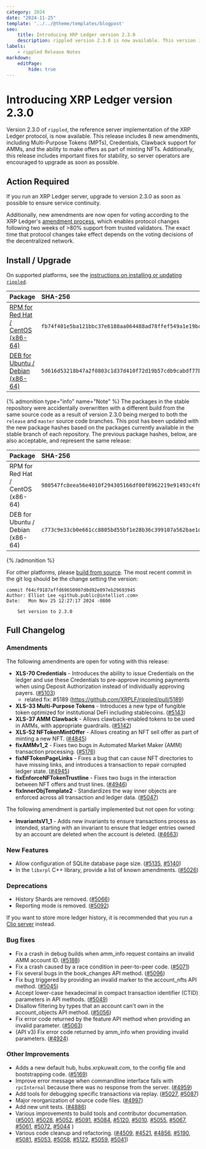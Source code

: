 ```yaml
---
category: 2024
date: "2024-11-25"
template: '../../@theme/templates/blogpost'
seo:
    title: Introducing XRP Ledger version 2.3.0
    description: rippled version 2.3.0 is now available. This version introduces new features and stability fixes.
labels:
    - rippled Release Notes
markdown:
    editPage:
        hide: true
---
```

# Introducing XRP Ledger version 2.3.0

Version 2.3.0 of `rippled`, the reference server implementation of the XRP Ledger protocol, is now available. This release includes 8 new amendments, including Multi-Purpose Tokens (MPTs), Credentials, Clawback support for AMMs, and the ability to make offers as part of minting NFTs. Additionally, this release includes important fixes for stability, so server operators are encouraged to upgrade as soon as possible.


## Action Required

If you run an XRP Ledger server, upgrade to version 2.3.0 as soon as possible to ensure service continuity.

Additionally, new amendments are now open for voting according to the XRP Ledger's [amendment process](../../docs/concepts/networks-and-servers/amendments.md), which enables protocol changes following two weeks of >80% support from trusted validators. The exact time that protocol changes take effect depends on the voting decisions of the decentralized network.

## Install / Upgrade

On supported platforms, see the [instructions on installing or updating `rippled`](../../docs/infrastructure/installation/index.md).

| Package | SHA-256 |
|:--------|:--------|
| [RPM for Red Hat / CentOS (x86-64)](https://repos.ripple.com/repos/rippled-rpm/stable/rippled-2.3.0-1.el7.x86_64.rpm) | `fb74f401e5ba121bbc37e6188aa064488ad78ffef549a1e19bc8b71316d08031` |
| [DEB for Ubuntu / Debian (x86-64)](https://repos.ripple.com/repos/rippled-deb/pool/stable/rippled_2.3.0-1_amd64.deb) | `5d616d53218b47a2f0803c1d37d410f72d19b57cdb9cabdf77b1cf0134cce3ca` |

{% admonition type="info" name="Note" %}
The packages in the stable repository were accidentally overwritten with a different build from the same source code as a result of version 2.3.0 being merged to both the `release` and `master` source code branches. This post has been updated with the new package hashes based on the packages currently available in the stable branch of each repository. The previous package hashes, below, are also acceptable, and represent the same release:

| Package | SHA-256 |
|:--------|:--------|
| RPM for Red Hat / CentOS (x86-64) | `980547fc8eea56e4010f294305166df00f8962219e91493c4f687e9eed67d47a` |
| DEB for Ubuntu / Debian (x86-64) | `c773c9e33cb0e661cc8805bd55bf1e28b36c399107a562bae1d2291515ef9838` |
{% /admonition %}

For other platforms, please [build from source](https://github.com/XRPLF/rippled/blob/master/BUILD.md). The most recent commit in the git log should be the change setting the version:

```text
commit f64cf9187affd69650907d0d92e097eb29693945
Author: Elliot Lee <github.public@intelliot.com>
Date:   Mon Nov 25 12:27:17 2024 -0800

    Set version to 2.3.0
```


## Full Changelog

### Amendments

The following amendments are open for voting with this release:

- **XLS-70 Credentials** - Introduces the ability to issue Credentials on the ledger and use these Credentials to pre-approve incoming payments when using Deposit Authorization instead of individually approving payers. ([#5103](https://github.com/XRPLF/rippled/pull/5103))
    - related fix: #5189 (https://github.com/XRPLF/rippled/pull/5189)
- **XLS-33 Multi-Purpose Tokens** - Introduces a new type of fungible token optimized for institutional DeFi including stablecoins. ([#5143](https://github.com/XRPLF/rippled/pull/5143))
- **XLS-37 AMM Clawback** - Allows clawback-enabled tokens to be used in AMMs, with appropriate guardrails. ([#5142](https://github.com/XRPLF/rippled/pull/5142))
- **XLS-52 NFTokenMintOffer** - Allows creating an NFT sell offer as part of minting a new NFT. ([#4845](https://github.com/XRPLF/rippled/pull/4845))
- **fixAMMv1_2** - Fixes two bugs in Automated Market Maker (AMM) transaction processing. ([#5176](https://github.com/XRPLF/rippled/pull/5176))
- **fixNFTokenPageLinks** - Fixes a bug that can cause NFT directories to have missing links, and introduces a transaction to repair corrupted ledger state. ([#4945](https://github.com/XRPLF/rippled/pull/4945))
- **fixEnforceNFTokenTrustline** - Fixes two bugs in the interaction between NFT offers and trust lines. ([#4946](https://github.com/XRPLF/rippled/pull/4946))
- **fixInnerObjTemplate2** - Standardizes the way inner objects are enforced across all transaction and ledger data. ([#5047](https://github.com/XRPLF/rippled/pull/5047))

The following amendment is partially implemented but not open for voting:

- **InvariantsV1_1** - Adds new invariants to ensure transactions process as intended, starting with an invariant to ensure that ledger entries owned by an account are deleted when the account is deleted. ([#4663](https://github.com/XRPLF/rippled/pull/4663))

### New Features

- Allow configuration of SQLite database page size. ([#5135](https://github.com/XRPLF/rippled/pull/5135), [#5140](https://github.com/XRPLF/rippled/pull/5140))
- In the `libxrpl` C++ library, provide a list of known amendments. ([#5026](https://github.com/XRPLF/rippled/pull/5026)) 

### Deprecations

- History Shards are removed. ([#5066](https://github.com/XRPLF/rippled/pull/5066))
- Reporting mode is removed. ([#5092](https://github.com/XRPLF/rippled/pull/5092))

If you want to store more ledger history, it is recommended that you run a [Clio server](../../docs/concepts/networks-and-servers/the-clio-server.md) instead.

### Bug fixes

- Fix a crash in debug builds when amm_info request contains an invalid AMM account ID. ([#5188](https://github.com/XRPLF/rippled/pull/5188))
- Fix a crash caused by a race condition in peer-to-peer code. ([#5071](https://github.com/XRPLF/rippled/pull/5071))
- Fix several bugs in the book_changes API method. ([#5096](https://github.com/XRPLF/rippled/pull/5096))
- Fix bug triggered by providing an invalid marker to the account_nfts API method. ([#5045](https://github.com/XRPLF/rippled/pull/5045))
- Accept lower-case hexadecimal in compact transaction identifier (CTID) parameters in API methods. ([#5049](https://github.com/XRPLF/rippled/pull/5049))
- Disallow filtering by types that an account can't own in the account_objects API method. ([#5056](https://github.com/XRPLF/rippled/pull/5056))
- Fix error code returned by the feature API method when providing an invalid parameter. ([#5063](https://github.com/XRPLF/rippled/pull/5063))
- (API v3) Fix error code returned by amm_info when providing invalid parameters. ([#4924](https://github.com/XRPLF/rippled/pull/4924))

### Other Improvements

- Adds a new default hub, hubs.xrpkuwait.com, to the config file and bootstrapping code. ([#5169](https://github.com/XRPLF/rippled/pull/5169))
- Improve error message when commandline interface fails with `rpcInternal` because there was no response from the server. ([#4959](https://github.com/XRPLF/rippled/pull/4959))
- Add tools for debugging specific transactions via replay. ([#5027](https://github.com/XRPLF/rippled/pull/5027), [#5087](https://github.com/XRPLF/rippled/pull/5087))
- Major reorganization of source code files. ([#4997](https://github.com/XRPLF/rippled/pull/4997))
- Add new unit tests. ([#4886](https://github.com/XRPLF/rippled/pull/4886))
- Various improvements to build tools and contributor documentation. ([#5001](https://github.com/XRPLF/rippled/pull/5001), [#5028](https://github.com/XRPLF/rippled/pull/5028), [#5052](https://github.com/XRPLF/rippled/pull/5052), [#5091](https://github.com/XRPLF/rippled/pull/5091), [#5084](https://github.com/XRPLF/rippled/pull/5084), [#5120](https://github.com/XRPLF/rippled/pull/5120), [#5010](https://github.com/XRPLF/rippled/pull/5010). [#5055](https://github.com/XRPLF/rippled/pull/5055), [#5067](https://github.com/XRPLF/rippled/pull/5067), [#5061](https://github.com/XRPLF/rippled/pull/5061), [#5072](https://github.com/XRPLF/rippled/pull/5072), [#5044](https://github.com/XRPLF/rippled/pull/5044) )
- Various code cleanup and refactoring. ([#4509](https://github.com/XRPLF/rippled/pull/4509), [#4521](https://github.com/XRPLF/rippled/pull/4521), [#4856](https://github.com/XRPLF/rippled/pull/4856), [#5190](https://github.com/XRPLF/rippled/pull/5190), [#5081](https://github.com/XRPLF/rippled/pull/5081), [#5053](https://github.com/XRPLF/rippled/pull/5053), [#5058](https://github.com/XRPLF/rippled/pull/5058), [#5122](https://github.com/XRPLF/rippled/pull/5122), [#5059](https://github.com/XRPLF/rippled/pull/5059), [#5041](https://github.com/XRPLF/rippled/pull/5041))
